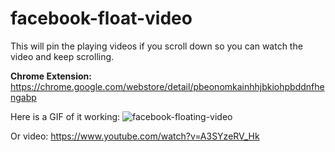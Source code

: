 # facebook-float-video

This will pin the playing videos if you scroll down so you can watch the video and keep scrolling.

**Chrome Extension:** https://chrome.google.com/webstore/detail/pbeonomkainhhjbkiohpbddnfhengabp

Here is a GIF of it working:
![facebook-floating-video](http://i.giphy.com/3oriOaLL75gR6JgbRK.gif)

Or video: https://www.youtube.com/watch?v=A3SYzeRV_Hk
